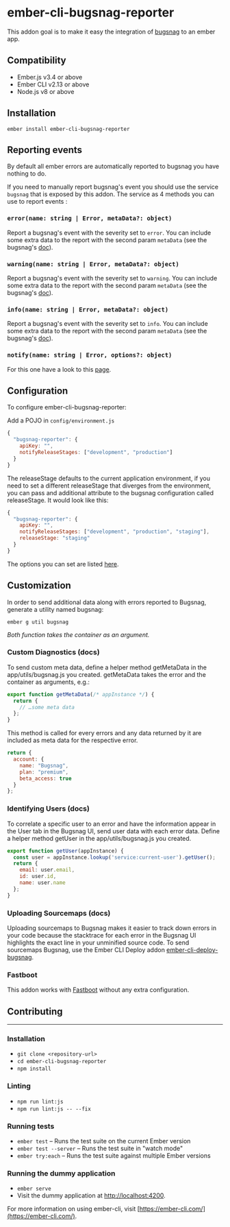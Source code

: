 # ember-cli-bugsnag-reporter

This addon goal is to make it easy the integration of [bugsnag](https://www.bugsnag.com) to an ember app.

## Compatibility

* Ember.js v3.4 or above
* Ember CLI v2.13 or above
* Node.js v8 or above

## Installation

```shell
ember install ember-cli-bugsnag-reporter
```

## Reporting events

By default all ember errors are automatically reported to bugsnag you have nothing to do.

If you need to manually report bugsnag's event you should use the service `bugsnag` that is exposed by this addon.
The service as 4 methods you can use to report events :

### `error(name: string | Error, metaData?: object)`

Report a bugsnag's event with the severity set to `error`. You can include some extra data to the report with the second param `metaData` (see the bugsnag's [doc](https://docs.bugsnag.com/platforms/javascript/ember/#custom-diagnostics)).

### `warning(name: string | Error, metaData?: object)`

Report a bugsnag's event with the severity set to `warning`. You can include some extra data to the report with the second param `metaData` (see the bugsnag's [doc](https://docs.bugsnag.com/platforms/javascript/ember/#custom-diagnostics)).

### `info(name: string | Error, metaData?: object)`

Report a bugsnag's event with the severity set to `info`. You can include some extra data to the report with the second param `metaData` (see the bugsnag's [doc](https://docs.bugsnag.com/platforms/javascript/ember/#custom-diagnostics)).

### `notify(name: string | Error, options?: object)`

For this one have a look to this [page](https://docs.bugsnag.com/platforms/javascript/ember/reporting-handled-errors/).

## Configuration

To configure ember-cli-bugsnag-reporter:

Add a POJO in `config/environment.js`

```javascript
{
  "bugsnag-reporter": {
    apiKey: "",
    notifyReleaseStages: ["development", "production"]
  }
}
```

The releaseStage defaults to the current application environment, if you need to set a different releaseStage that diverges from the environment, you can pass and additional attribute to the bugsnag configuration called releaseStage. It would look like this:

```javascript
{
  "bugsnag-reporter": {
    apiKey: "",
    notifyReleaseStages: ["development", "production", "staging"],
    releaseStage: "staging"
  }
}
```

The options you can set are listed [here](https://docs.bugsnag.com/platforms/javascript/configuration-options/).

## Customization

In order to send additional data along with errors reported to Bugsnag, generate a utility named bugsnag:

```shell
ember g util bugsnag
```

_Both function takes the container as an argument._

### Custom Diagnostics (docs)

To send custom meta data, define a helper method getMetaData in the app/utils/bugsnag.js you created. getMetaData takes the error and the container as arguments, e.g.:

```javascript
export function getMetaData(/* appInstance */) {
  return {
    // …some meta data
  };
}
```

This method is called for every errors and any data returned by it are included as meta data for the respective error.

```javascript
return {
  account: {
    name: "Bugsnag",
    plan: "premium",
    beta_access: true
  }
};
```

### Identifying Users (docs)

To correlate a specific user to an error and have the information appear in the User tab in the Bugsnag UI, send user data with each error data. Define a helper method getUser in the app/utils/bugsnag.js you created.

```javascript
export function getUser(appInstance) {
  const user = appInstance.lookup('service:current-user').getUser();
  return {
    email: user.email,
    id: user.id,
    name: user.name
  };
}
```

### Uploading Sourcemaps (docs)

Uploading sourcemaps to Bugsnag makes it easier to track down errors in your code because the stacktrace for each error in the Bugsnag UI highlights the exact line in your unminified source code. To send sourcemaps Bugsnag, use the Ember CLI Deploy addon [ember-cli-deploy-bugsnag](https://github.com/binhums/ember-cli-bugsnag).

### Fastboot

This addon works with [Fastboot](http://ember-fastboot.com) without any extra configuration.

## Contributing

------------------------------------------------------------------------------

### Installation

* `git clone <repository-url>`
* `cd ember-cli-bugsnag-reporter`
* `npm install`

### Linting

* `npm run lint:js`
* `npm run lint:js -- --fix`

### Running tests

* `ember test` – Runs the test suite on the current Ember version
* `ember test --server` – Runs the test suite in "watch mode"
* `ember try:each` – Runs the test suite against multiple Ember versions

### Running the dummy application

* `ember serve`
* Visit the dummy application at [http://localhost:4200](http://localhost:4200).

For more information on using ember-cli, visit [https://ember-cli.com/](https://ember-cli.com/).
